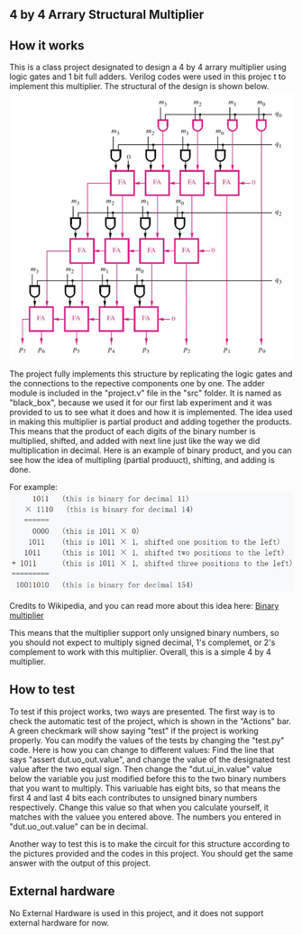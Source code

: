 ## 4 by 4 Arrary Structural Multiplier

## How it works
This is a class project designated to design a 4 by 4 arrary multiplier using logic gates and 1 bit full adders. Verilog codes were used in this projec t to implement this multiplier. The structural of the design is shown below.
![Arrary Structual Multiplier Implementation of This Project](/docs/4%20by%204%20Multiplier.png)

The project fully implements this structure by replicating the logic gates and the connections to the repective components one by one. The adder module is included in the "project.v" file in the "src" folder. It is named as "black_box", because we used it for our first lab experiment and it was provided to us to see what it does and how it is implemented. The idea used in making this multiplier is partial product and adding together the products. This means that the product of each digits of the binary number is multiplied, shifted, and added with next line just like the way we did multiplication in decimal. Here is an example of binary product, and you can see how the idea of multipling (partial produuct), shifting, and adding is done.

For example:
![Binary Multiplication Process](/docs/BinaryMultiplicationExample.png)

Credits to Wikipedia, and you can read more about this idea here: [Binary multiplier](https://en.wikipedia.org/wiki/Binary_multiplier)

This means that the multiplier support only unsigned binary numbers, so you should not expect to multiply signed decimal, 1's complemet, or 2's complement to work with this multiplier.
Overall, this is a simple 4 by 4 multiplier.

## How to test
To test if this project works, two ways are presented. The first way is to check the automatic test of the project, which is shown in the "Actions" bar. A green checkmark will show saying "test" if the project is working properly. You can modify the values of the tests by changing the "test.py" code. Here is how you can change to different values: Find the line that says "assert dut.uo_out.value", and change the value of the designated test value after the two equal sign. Then change the "dut.ui_in.value" value below the variable you just modified before this to the two binary numbers that you want to multiply. This variuable has eight bits, so that means the first 4 and last 4 bits each contributes to unsigned binary numbers respectively. Change this value so that when you calculate yourself, it matches with the valuee you entered above. The numbers you entered in "dut.uo_out.value" can be in decimal.

Another way to test this is to make the circuit for this structure according to the pictures provided and the codes in this project. You should get the same answer with the output of this project.

## External hardware
No External Hardware is used in this project, and it does not support external hardware for now.

